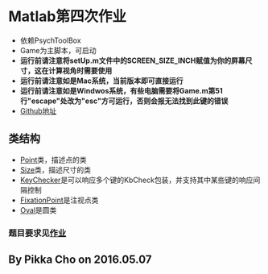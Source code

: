 # Matlab第四次作业
- 依赖PsychToolBox
- Game为主脚本，可启动
- **运行前请注意将setUp.m文件中的SCREEN_SIZE_INCH赋值为你的屏幕尺寸，这在计算视角时需要使用**
- **运行前请注意如是Mac系统，当前版本即可直接运行**
- **运行前请注意如是Windwos系统，有些电脑需要将Game.m第51行"escape"处改为"esc"方可运行，否则会报无法找到此键的错误**
- [Github地址](https://github.com/sunshineclt/Stupid-Game)

## 类结构
- [Point](./Point.m)类，描述点的类
- [Size](./Size.m)类，描述尺寸的类
- [KeyChecker](./KeyChecker.m)是可以响应多个键的KbCheck包装，并支持其中某些键的响应间隔控制
- [FixationPoint](./FixationPoint.m)是注视点类
- [Oval](./Oval.m)是圆类

### 题目要求见[作业](./Matlab第四次作业.pdf)
## By Pikka Cho on 2016.05.07

